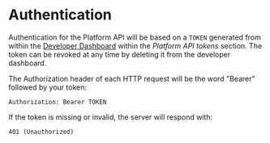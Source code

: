 # Authentication
Authentication for the Platform API will be based on a `TOKEN` generated from within the [Developer Dashboard](https://developer.layer.com/projects/keys) within the *Platform API tokens* section. The token can be revoked at any time by deleting it from the developer dashboard.

The Authorization header of each HTTP request will be the word "Bearer" followed by your token:
```text
Authorization: Bearer TOKEN
```
If the token is missing or invalid, the server will respond with:

```text
401 (Unauthorized)
```

